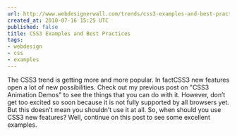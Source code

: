 ```yaml
---
url: http://www.webdesignerwall.com/trends/css3-examples-and-best-practices/
created_at: 2010-07-16 15:25 UTC
published: false
title: CSS3 Examples and Best Practices
tags:
- webdesign
- css
- examples
---
```


The CSS3 trend is getting more and more popular. In factCSS3 new features open a lot of new possibilities. Check out my previous post on "CSS3 Animation Demos" to see the things that you can do with it. However, don’t get too excited so soon because it is not fully supported by all browsers yet. But this doesn’t mean you shouldn’t use it at all. So, when should you use CSS3 new features? Well, continue on this post to see some excellent examples.
